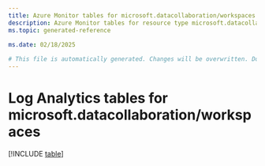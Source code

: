 ```yaml
---
title: Azure Monitor tables for microsoft.datacollaboration/workspaces
description: Azure Monitor tables for resource type microsoft.datacollaboration/workspaces
ms.topic: generated-reference
   
ms.date: 02/18/2025

# This file is automatically generated. Changes will be overwritten. Do not change this file directly.
---
```


# Log Analytics tables for microsoft.datacollaboration/workspaces  

[!INCLUDE [table](~/reusable-content/ce-skilling/azure/includes/azure-monitor/reference/tables/microsoft-datacollaboration_workspaces-include.md)]

